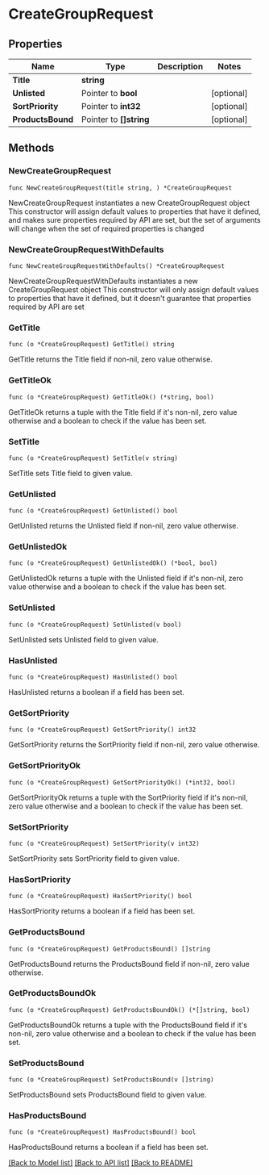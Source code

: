 # CreateGroupRequest

## Properties

Name | Type | Description | Notes
------------ | ------------- | ------------- | -------------
**Title** | **string** |  | 
**Unlisted** | Pointer to **bool** |  | [optional] 
**SortPriority** | Pointer to **int32** |  | [optional] 
**ProductsBound** | Pointer to **[]string** |  | [optional] 

## Methods

### NewCreateGroupRequest

`func NewCreateGroupRequest(title string, ) *CreateGroupRequest`

NewCreateGroupRequest instantiates a new CreateGroupRequest object
This constructor will assign default values to properties that have it defined,
and makes sure properties required by API are set, but the set of arguments
will change when the set of required properties is changed

### NewCreateGroupRequestWithDefaults

`func NewCreateGroupRequestWithDefaults() *CreateGroupRequest`

NewCreateGroupRequestWithDefaults instantiates a new CreateGroupRequest object
This constructor will only assign default values to properties that have it defined,
but it doesn't guarantee that properties required by API are set

### GetTitle

`func (o *CreateGroupRequest) GetTitle() string`

GetTitle returns the Title field if non-nil, zero value otherwise.

### GetTitleOk

`func (o *CreateGroupRequest) GetTitleOk() (*string, bool)`

GetTitleOk returns a tuple with the Title field if it's non-nil, zero value otherwise
and a boolean to check if the value has been set.

### SetTitle

`func (o *CreateGroupRequest) SetTitle(v string)`

SetTitle sets Title field to given value.


### GetUnlisted

`func (o *CreateGroupRequest) GetUnlisted() bool`

GetUnlisted returns the Unlisted field if non-nil, zero value otherwise.

### GetUnlistedOk

`func (o *CreateGroupRequest) GetUnlistedOk() (*bool, bool)`

GetUnlistedOk returns a tuple with the Unlisted field if it's non-nil, zero value otherwise
and a boolean to check if the value has been set.

### SetUnlisted

`func (o *CreateGroupRequest) SetUnlisted(v bool)`

SetUnlisted sets Unlisted field to given value.

### HasUnlisted

`func (o *CreateGroupRequest) HasUnlisted() bool`

HasUnlisted returns a boolean if a field has been set.

### GetSortPriority

`func (o *CreateGroupRequest) GetSortPriority() int32`

GetSortPriority returns the SortPriority field if non-nil, zero value otherwise.

### GetSortPriorityOk

`func (o *CreateGroupRequest) GetSortPriorityOk() (*int32, bool)`

GetSortPriorityOk returns a tuple with the SortPriority field if it's non-nil, zero value otherwise
and a boolean to check if the value has been set.

### SetSortPriority

`func (o *CreateGroupRequest) SetSortPriority(v int32)`

SetSortPriority sets SortPriority field to given value.

### HasSortPriority

`func (o *CreateGroupRequest) HasSortPriority() bool`

HasSortPriority returns a boolean if a field has been set.

### GetProductsBound

`func (o *CreateGroupRequest) GetProductsBound() []string`

GetProductsBound returns the ProductsBound field if non-nil, zero value otherwise.

### GetProductsBoundOk

`func (o *CreateGroupRequest) GetProductsBoundOk() (*[]string, bool)`

GetProductsBoundOk returns a tuple with the ProductsBound field if it's non-nil, zero value otherwise
and a boolean to check if the value has been set.

### SetProductsBound

`func (o *CreateGroupRequest) SetProductsBound(v []string)`

SetProductsBound sets ProductsBound field to given value.

### HasProductsBound

`func (o *CreateGroupRequest) HasProductsBound() bool`

HasProductsBound returns a boolean if a field has been set.


[[Back to Model list]](../README.md#documentation-for-models) [[Back to API list]](../README.md#documentation-for-api-endpoints) [[Back to README]](../README.md)



